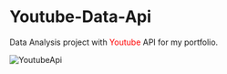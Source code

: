 # Youtube-Data-Api

Data Analysis project with <font color='red'>Youtube</font> API for my portfolio.

![YoutubeApi](https://github.com/Silnarvaez3/Youtube-Data-Api/YoutubeApi.png)
